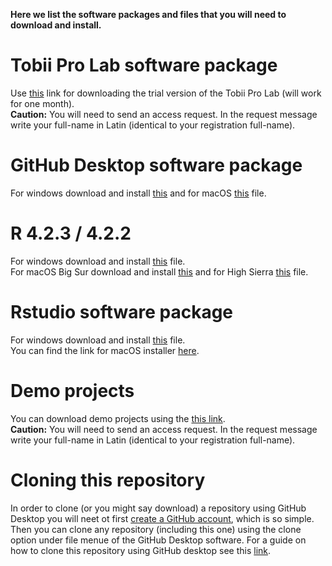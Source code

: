 **Here we list the software packages and files that you will need to download and install.**
# Tobii Pro Lab software package
Use [this](https://drive.google.com/file/u/0/d/131PknMarGmlLqWssh_9XzUyfBtbk1ghk/view?usp=drive_link&pli=1) link for downloading the trial version of the Tobii Pro Lab (will work for one month).<br>
**Caution:** You will need to send an access request. In the request message write your full-name in Latin (identical to your registration full-name).

# GitHub Desktop software package
For windows download and install [this](https://central.github.com/deployments/desktop/desktop/latest/win32) and for macOS [this](https://central.github.com/deployments/desktop/desktop/latest/darwin) file.

# R 4.2.3 / 4.2.2
For windows download and install [this](https://cran.r-project.org/bin/windows/base/old/4.2.3/R-4.2.3-win.exe) file.<br>
For macOS Big Sur download and install [this](https://cran.rstudio.com/bin/macosx/big-sur-arm64/base/R-4.2.2-arm64.pkg) and for High Sierra [this](https://cran.rstudio.com/bin/macosx/base/R-4.2.2.pkg) file.

# Rstudio software package 
For windows download and install [this](https://download1.rstudio.org/electron/windows/RStudio-2022.12.0-353.exe) file.<br>
You can find the link for macOS installer [here](https://posit.co/download/rstudio-desktop/). 

# Demo projects
You can download demo projects using the [this link](https://drive.google.com/drive/folders/1Xkv60ouUshc9Wv50oEPDQ1L320UB9PmY?usp=share_link). <br>
**Caution:** You will need to send an access request. In the request message write your full-name in Latin (identical to your registration full-name).

# Cloning this repository
In order to clone (or you might say download) a repository using GitHub Desktop you will neet ot first [create a GitHub account](https://github.com/signup?ref_cta=Sign+up&ref_loc=header+logged+out&ref_page=%2F&source=header-home), which is so simple. Then you can clone any repository (including this one) using the clone option under file menue of the GitHub Desktop software.  For a guide on how to clone this repository using GitHub desktop see this [link](https://docs.github.com/en/desktop/contributing-and-collaborating-using-github-desktop/adding-and-cloning-repositories/cloning-and-forking-repositories-from-github-desktop).

